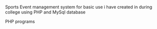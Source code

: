 Sports Event management system for basic use i have created in during college using PHP and MySql database

PHP programs
